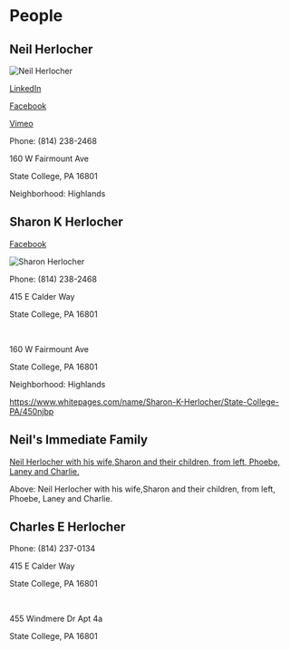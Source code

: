 # People

## Neil Herlocher

![Neil Herlocher](https://scontent-iad3-1.cdninstagram.com/vp/79a46cb9c24b188585f5d0dd0ad42a27/5B14CD94/t51.2885-19/s150x150/21479794_1433945569974111_6165600014979563520_a.jpg)

[LinkedIn](https://www.linkedin.com/in/neil-herlocher-6847a55)

[Facebook](https://www.facebook.com/neil.herlocher)

[Vimeo](https://vimeo.com/user25150842)

Phone: (814) 238-2468

160 W Fairmount Ave

State College, PA 16801

Neighborhood: Highlands

## Sharon K Herlocher

[Facebook](https://www.facebook.com/sharon.herlocher)

![Sharon Herlocher](http://www.statecollegefh.com/uploads/5/1/4/2/5142187/1394736104.jpg)

Phone: (814) 238-2468

415 E Calder Way

State College, PA 16801

<br>

160 W Fairmount Ave

State College, PA 16801

Neighborhood: Highlands

<https://www.whitepages.com/name/Sharon-K-Herlocher/State-College-PA/450njbp>

## Neil's Immediate Family

[Neil Herlocher with his wife,Sharon and their children, from left, Phoebe, Laney and Charlie.](http://www.post-gazette.com/image/2016/07/08/1140x_q90_a10-7_cTC_ca29,51,2556,1736/herlocher.jpg)

Above: Neil Herlocher with his wife,Sharon and their children, from left, Phoebe, Laney and Charlie.

## Charles E Herlocher

Phone: (814) 237-0134

415 E Calder Way

State College, PA 16801

<br>

455 Windmere Dr Apt 4a

State College, PA 16801
